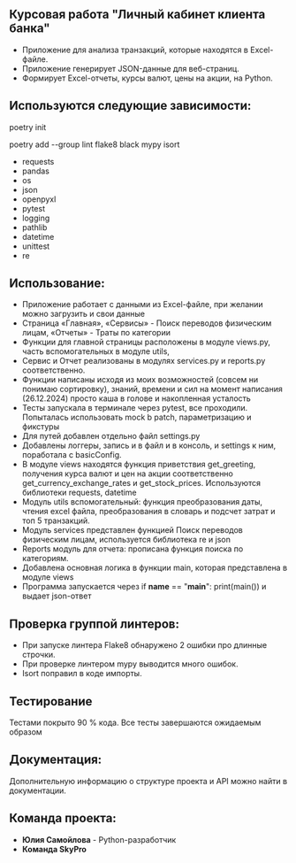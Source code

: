 ## Курсовая работа "Личный кабинет клиента банка"

+ Приложение для анализа транзакций, которые находятся в Excel-файле.
+ Приложение генерирует JSON-данные для веб-страниц. 
+ Формирует Excel-отчеты, курсы валют, цены на акции, на Python. 

## Используются следующие зависимости:
poetry init

poetry add --group lint flake8 black mypy isort 
- requests
- pandas
- os
- json
- openpyxl
- pytest
- logging
- pathlib
- datetime
- unittest
- re


## Использование:
+ Приложение работает с данными из Excel-файле, при желании можно загрузить и свои данные
+ Страница «Главная», «Сервисы» - Поиск переводов физическим лицам, «Отчеты» - Траты по категории
+ Функции для главной страницы расположены в модуле views.py, часть вспомогательных в модуле utils, 
+ Сервис и Отчет реализованы в модулях services.py и reports.py соответственно.
+ Функции написаны исходя из моих возможностей (совсем ни понимаю сортировку), знаний, времени и сил на момент написания (26.12.2024) просто каша в голове и накопленная усталость
+ Тесты запускала в терминале через pytest, все проходили. Попыталась использовать mock b patch, параметризацию и фикстуры
+ Для путей добавлен отдельно файл settings.py
+ Добавлены логгеры, запись и в файл и в консоль, и settings к ним, поработала с basicConfig.
+ В модуле views находятся функция приветствия get_greeting, получения курса валют и цен на акции соответственно get_currency_exchange_rates и get_stock_prices. Используются библиотеки requests, datetime
+ Модуль utils вспомогательный: функция преобразования даты, чтения excel файла, преобразования в словарь и подсчет затрат и топ 5 транзакций.
+ Модуль services представлен функцией Поиск переводов физическим лицам, используется библиотека re и json
+ Reports модуль для отчета: прописана функция поиска по категориям.
+ Добавлена основная логика в функции main, которая представлена в модуле views
+ Программа запускается через if __name__ == "__main__":
    print(main()) и выдает json-ответ

## Проверка группой линтеров:
* При запуске линтера Flake8 обнаружено 2 ошибки про длинные строчки.
* При проверке линтером mypy выводится много ошибок.
* Isort поправил в коде импорты.

## Тестирование
Тестами покрыто 90 % кода. Все тесты завершаются ожидаемым образом

## Документация:
Дополнительную информацию о структуре проекта и API можно найти в документации.

## Команда проекта:
+ **Юлия Самойлова** - Python-разработчик 
+ **Команда SkyPro**